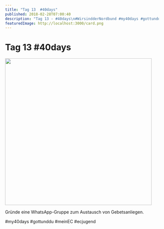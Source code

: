```yaml
---
title: "Tag 13  #40days"
published: 2018-02-28T07:00:40
description: "Tag 13 - #40days\n#WirsindderNordbund #my40days #gottunddu #meinEC #ecjugend"
featuredImage: http://localhost:3000/card.png
---
```


# Tag 13  #40days

<p><img data-attachment-id="1489" data-permalink="https://www.ec-nordbund.de/40days_02-28_in-tag-13/" data-orig-file="https://www.ec-nordbund.de/wp-content/uploads/40DAYS_02-28_IN-tag-13.jpg" data-orig-size="1080,1080" data-comments-opened="1" data-image-meta="{&quot;aperture&quot;:&quot;0&quot;,&quot;credit&quot;:&quot;&quot;,&quot;camera&quot;:&quot;&quot;,&quot;caption&quot;:&quot;&quot;,&quot;created_timestamp&quot;:&quot;0&quot;,&quot;copyright&quot;:&quot;&quot;,&quot;focal_length&quot;:&quot;0&quot;,&quot;iso&quot;:&quot;0&quot;,&quot;shutter_speed&quot;:&quot;0&quot;,&quot;title&quot;:&quot;&quot;,&quot;orientation&quot;:&quot;0&quot;}" data-image-title="40DAYS_02-28_IN-tag-13" data-image-description="" data-medium-file="https://www.ec-nordbund.de/wp-content/uploads/40DAYS_02-28_IN-tag-13-480x480.jpg" data-large-file="https://www.ec-nordbund.de/wp-content/uploads/40DAYS_02-28_IN-tag-13-1024x1024.jpg" class="alignnone size-medium wp-image-1489" src="https://www.ec-nordbund.de/wp-content/uploads/40DAYS_02-28_IN-tag-13-480x480.jpg" alt="" width="480" height="480" srcset="https://www.ec-nordbund.de/wp-content/uploads/40DAYS_02-28_IN-tag-13-480x480.jpg 480w, https://www.ec-nordbund.de/wp-content/uploads/40DAYS_02-28_IN-tag-13-150x150.jpg 150w, https://www.ec-nordbund.de/wp-content/uploads/40DAYS_02-28_IN-tag-13-768x768.jpg 768w, https://www.ec-nordbund.de/wp-content/uploads/40DAYS_02-28_IN-tag-13-1024x1024.jpg 1024w, https://www.ec-nordbund.de/wp-content/uploads/40DAYS_02-28_IN-tag-13.jpg 1080w" sizes="(max-width: 480px) 100vw, 480px" /></p>
<p>Gründe eine WhatsApp-Gruppe zum Austausch von Gebetsanliegen.</p>
<p>#my40days #gottunddu #meinEC #ecjugend</p>
